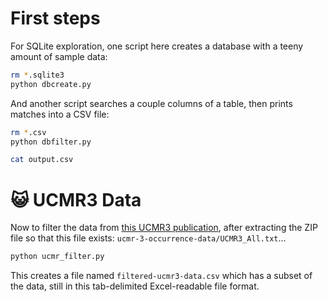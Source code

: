 First steps
===

For SQLite exploration, one script here creates a database with a teeny amount of sample data:
```bash
rm *.sqlite3
python dbcreate.py
```

And another script searches a couple columns of a table,
then prints matches into a CSV file:
```bash
rm *.csv
python dbfilter.py

cat output.csv
```

😺
UCMR3 Data
===

Now to filter the data from [this UCMR3 publication](https://www.epa.gov/dwucmr/occurrence-data-unregulated-contaminant-monitoring-rule#3), after extracting the ZIP file so that this file exists: `ucmr-3-occurrence-data/UCMR3_All.txt`...

```bash
python ucmr_filter.py
```

This creates a file named `filtered-ucmr3-data.csv` which has a subset of the data, still in this tab-delimited Excel-readable file format.

